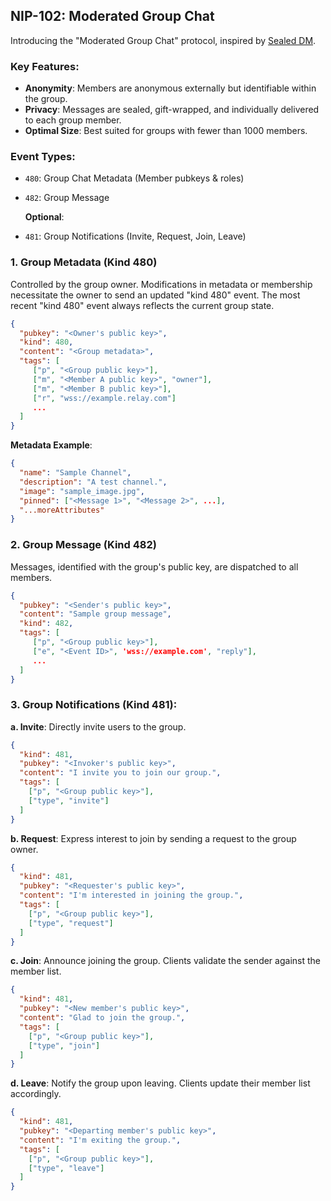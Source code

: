 ## **NIP-102: Moderated Group Chat**

Introducing the "Moderated Group Chat" protocol, inspired by [Sealed DM](https://github.com/vitorpamplona/nips/blob/sealed-dms/24.md).

### **Key Features**:
- **Anonymity**: Members are anonymous externally but identifiable within the group.
- **Privacy**: Messages are sealed, gift-wrapped, and individually delivered to each group member.
- **Optimal Size**: Best suited for groups with fewer than 1000 members.

### **Event Types**:
- `480`: Group Chat Metadata (Member pubkeys & roles)
- `482`: Group Message 
  
  **Optional**:
- `481`: Group Notifications (Invite, Request, Join, Leave)

### **1. Group Metadata (Kind 480)**

Controlled by the group owner. Modifications in metadata or membership necessitate the owner to send an updated "kind 480" event. The most recent "kind 480" event always reflects the current group state.

```json
{
  "pubkey": "<Owner's public key>",
  "kind": 480,
  "content": "<Group metadata>",
  "tags": [
     ["p", "<Group public key>"],
     ["m", "<Member A public key>", "owner"],
     ["m", "<Member B public key>"],
     ["r", "wss://example.relay.com"]
     ...
  ]
}
```

**Metadata Example**:

```json
{  
  "name": "Sample Channel", 
  "description": "A test channel.", 
  "image": "sample_image.jpg",
  "pinned": ["<Message 1>", "<Message 2>", ...],
  "...moreAttributes"
}
```

### **2. Group Message (Kind 482)**

Messages, identified with the group's public key, are dispatched to all members.

```json
{
  "pubkey": "<Sender's public key>",
  "content": "Sample group message",
  "kind": 482,
  "tags": [
     ["p", "<Group public key>"],
     ["e", "<Event ID>", 'wss://example.com', "reply"],
     ...
  ]
}
```

### **3. Group Notifications (Kind 481)**:

**a. Invite**: 
Directly invite users to the group.

```json
{
  "kind": 481,
  "pubkey": "<Invoker's public key>",
  "content": "I invite you to join our group.",
  "tags": [
    ["p", "<Group public key>"],
    ["type", "invite"]
  ]
}
```

**b. Request**: 
Express interest to join by sending a request to the group owner.

```json
{
  "kind": 481,
  "pubkey": "<Requester's public key>",
  "content": "I'm interested in joining the group.",
  "tags": [
    ["p", "<Group public key>"],
    ["type", "request"]
  ]
}
```

**c. Join**: 
Announce joining the group. Clients validate the sender against the member list.

```json
{
  "kind": 481,
  "pubkey": "<New member's public key>",
  "content": "Glad to join the group.",
  "tags": [
    ["p", "<Group public key>"],
    ["type", "join"]
  ]
}
```

**d. Leave**: 
Notify the group upon leaving. Clients update their member list accordingly.

```json
{
  "kind": 481,
  "pubkey": "<Departing member's public key>",
  "content": "I'm exiting the group.",
  "tags": [
    ["p", "<Group public key>"],
    ["type", "leave"]
  ]
}
```